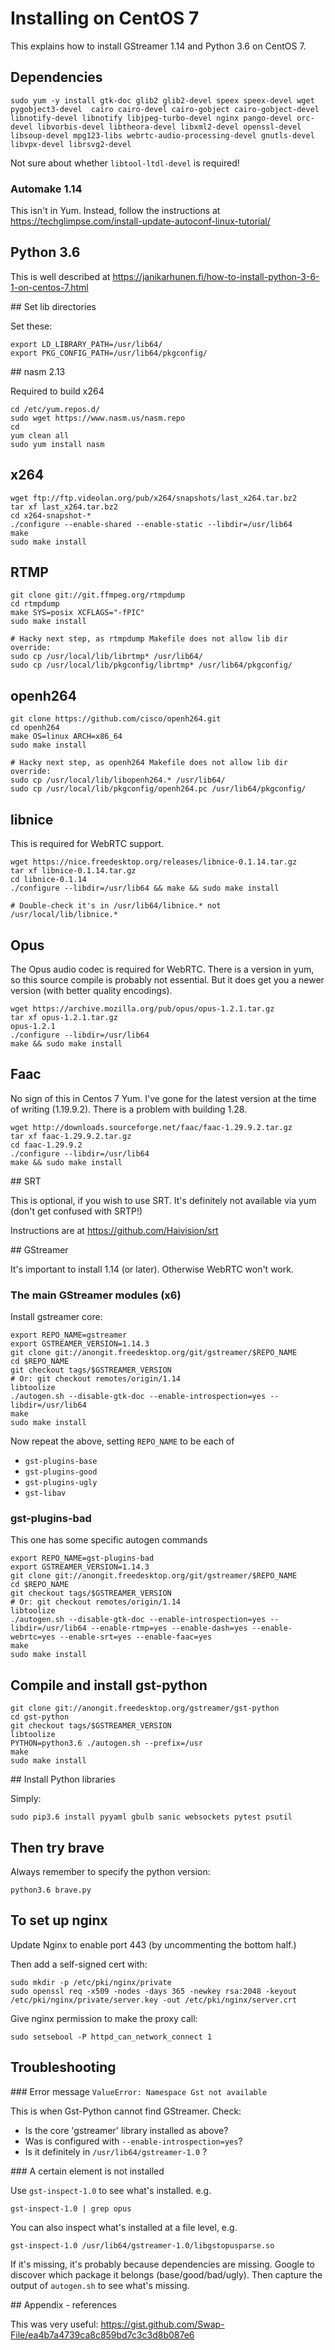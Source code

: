 # Installing on CentOS 7

This explains how to install GStreamer 1.14 and Python 3.6 on CentOS 7.

## Dependencies

```
sudo yum -y install gtk-doc glib2 glib2-devel speex speex-devel wget pygobject3-devel  cairo cairo-devel cairo-gobject cairo-gobject-devel libnotify-devel libnotify libjpeg-turbo-devel nginx pango-devel orc-devel libvorbis-devel libtheora-devel libxml2-devel openssl-devel libsoup-devel mpg123-libs webrtc-audio-processing-devel gnutls-devel libvpx-devel librsvg2-devel
```

Not sure about whether `libtool-ltdl-devel` is required!

### Automake 1.14

This isn't in Yum.
Instead, follow the instructions at https://techglimpse.com/install-update-autoconf-linux-tutorial/

## Python 3.6

This is well described at https://janikarhunen.fi/how-to-install-python-3-6-1-on-centos-7.html

## Set lib directories

Set these:

```
export LD_LIBRARY_PATH=/usr/lib64/
export PKG_CONFIG_PATH=/usr/lib64/pkgconfig/
```


## nasm 2.13

Required to build x264

```
cd /etc/yum.repos.d/
sudo wget https://www.nasm.us/nasm.repo
cd
yum clean all
sudo yum install nasm
```


## x264

```
wget ftp://ftp.videolan.org/pub/x264/snapshots/last_x264.tar.bz2
tar xf last_x264.tar.bz2
cd x264-snapshot-*
./configure --enable-shared --enable-static --libdir=/usr/lib64
make
sudo make install
```

## RTMP

```
git clone git://git.ffmpeg.org/rtmpdump
cd rtmpdump
make SYS=posix XCFLAGS="-fPIC"
sudo make install

# Hacky next step, as rtmpdump Makefile does not allow lib dir override:
sudo cp /usr/local/lib/librtmp* /usr/lib64/
sudo cp /usr/local/lib/pkgconfig/librtmp* /usr/lib64/pkgconfig/
```

## openh264

```
git clone https://github.com/cisco/openh264.git
cd openh264
make OS=linux ARCH=x86_64
sudo make install

# Hacky next step, as openh264 Makefile does not allow lib dir override:
sudo cp /usr/local/lib/libopenh264.* /usr/lib64/
sudo cp /usr/local/lib/pkgconfig/openh264.pc /usr/lib64/pkgconfig/
```


## libnice

This is required for WebRTC support.

```
wget https://nice.freedesktop.org/releases/libnice-0.1.14.tar.gz
tar xf libnice-0.1.14.tar.gz
cd libnice-0.1.14
./configure --libdir=/usr/lib64 && make && sudo make install

# Double-check it's in /usr/lib64/libnice.* not /usr/local/lib/libnice.*
```


## Opus

The Opus audio codec is required for WebRTC.
There is a version in yum, so this source compile is probably not essential.
But it does get you a newer version (with better quality encodings).


```
wget https://archive.mozilla.org/pub/opus/opus-1.2.1.tar.gz
tar xf opus-1.2.1.tar.gz
opus-1.2.1
./configure --libdir=/usr/lib64
make && sudo make install
```


## Faac

No sign of this in Centos 7 Yum.
I've gone for the latest version at the time of writing (1.19.9.2). There is a problem with building 1.28.

```
wget http://downloads.sourceforge.net/faac/faac-1.29.9.2.tar.gz
tar xf faac-1.29.9.2.tar.gz
cd faac-1.29.9.2
./configure --libdir=/usr/lib64
make && sudo make install
```


## SRT

This is optional, if you wish to use SRT. It's definitely not available via yum (don't get confused with SRTP!)

Instructions are at  https://github.com/Haivision/srt


## GStreamer

It's important to install 1.14 (or later). Otherwise WebRTC won't work.


### The main GStreamer modules (x6)

Install gstreamer core:

```
export REPO_NAME=gstreamer
export GSTREAMER_VERSION=1.14.3
git clone git://anongit.freedesktop.org/git/gstreamer/$REPO_NAME
cd $REPO_NAME
git checkout tags/$GSTREAMER_VERSION
# Or: git checkout remotes/origin/1.14
libtoolize
./autogen.sh --disable-gtk-doc --enable-introspection=yes --libdir=/usr/lib64
make
sudo make install
```

Now repeat the above, setting `REPO_NAME` to be each of

* `gst-plugins-base`
* `gst-plugins-good`
* `gst-plugins-ugly`
* `gst-libav`


### gst-plugins-bad

This one has some specific autogen commands

```
export REPO_NAME=gst-plugins-bad
export GSTREAMER_VERSION=1.14.3
git clone git://anongit.freedesktop.org/git/gstreamer/$REPO_NAME
cd $REPO_NAME
git checkout tags/$GSTREAMER_VERSION
# Or: git checkout remotes/origin/1.14
libtoolize
./autogen.sh --disable-gtk-doc --enable-introspection=yes --libdir=/usr/lib64 --enable-rtmp=yes --enable-dash=yes --enable-webrtc=yes --enable-srt=yes --enable-faac=yes
make
sudo make install
```


## Compile and install gst-python

```
git clone git://anongit.freedesktop.org/gstreamer/gst-python
cd gst-python
git checkout tags/$GSTREAMER_VERSION
libtoolize
PYTHON=python3.6 ./autogen.sh --prefix=/usr
make
sudo make install
```


## Install Python libraries

Simply:

```
sudo pip3.6 install pyyaml gbulb sanic websockets pytest psutil
```


## Then try brave

Always remember to specify the python version:

```
python3.6 brave.py
```


## To set up nginx

Update Nginx to enable port 443 (by uncommenting the bottom half.)

Then add a self-signed cert with:

```
sudo mkdir -p /etc/pki/nginx/private
sudo openssl req -x509 -nodes -days 365 -newkey rsa:2048 -keyout /etc/pki/nginx/private/server.key -out /etc/pki/nginx/server.crt
```

Give nginx permission to make the proxy call:

```
sudo setsebool -P httpd_can_network_connect 1
```


## Troubleshooting

### Error message `ValueError: Namespace Gst not available`

This is when Gst-Python cannot find GStreamer. Check:

* Is the core 'gstreamer' library installed as above?
* Was is configured with `--enable-introspection=yes`?
* Is it definitely in `/usr/lib64/gstreamer-1.0` ?


### A certain element is not installed

Use `gst-inspect-1.0` to see what's installed. e.g.

```
gst-inspect-1.0 | grep opus
```

You can also inspect what's installed at a file level, e.g.

`gst-inspect-1.0 /usr/lib64/gstreamer-1.0/libgstopusparse.so`

If it's missing, it's probably because dependencies are missing. Google to discover which package it belongs (base/good/bad/ugly). Then capture the output of `autogen.sh` to see what's missing.


## Appendix - references

This was very useful: https://gist.github.com/Swap-File/ea4b7a4739ca8c859bd7c3c3d8b087e6
